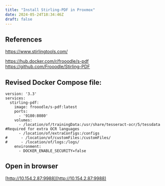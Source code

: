 ```yaml
---
title: "Install Stirling-PDF in Proxmox"
date: 2024-05-24T18:34:46Z
draft: false
---
```

## References 

https://www.stirlingtools.com/ 


https://hub.docker.com/r/frooodle/s-pdf \
https://github.com/Frooodle/Stirling-PDF
## Revised Docker Compose file:
```
version: '3.3'
services:
  stirling-pdf:
    image: frooodle/s-pdf:latest
    ports:
      - '9180:8080'
    volumes:
      - /location/of/trainingData:/usr/share/tesseract-ocr/5/tessdata #Required for extra OCR languages
      - /location/of/extraConfigs:/configs
#      - /location/of/customFiles:/customFiles/
#      - /location/of/logs:/logs/
    environment:
      - DOCKER_ENABLE_SECURITY=false
```


## Open in browser
[http://10.154.2.87:9988](http://10.154.2.87:9988)



